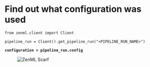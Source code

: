 # Find out what configuration was used

<pre class="language-python"><code class="lang-python">from zenml.client import Client

pipeline_run = Client().get_pipeline_run("&#x3C;PIPELINE_RUN_NAME>")

<strong>configuration = pipeline_run.config
</strong></code></pre>
<!-- For scarf -->
<figure><img alt="ZenML Scarf" referrerpolicy="no-referrer-when-downgrade" src="https://static.scarf.sh/a.png?x-pxid=f0b4f458-0a54-4fcd-aa95-d5ee424815bc" /></figure>


